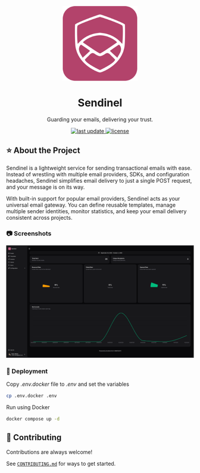 <div align="center">

  <img src="assets/logo.png" alt="logo" width="200" height="auto" />
  <h1>Sendinel</h1>
  
  <p>
    Guarding your emails, delivering your trust.
  </p>

<!-- Badges -->
  <p>
    <a href="">
      <img src="https://img.shields.io/github/last-commit/RobinMicek/Sendinel" alt="last update" />
    </a>
    <a href="https://github.com/RobinMicek/Sendinel/blob/master/LICENSE">
      <img src="https://img.shields.io/github/license/RobinMicek/Sendinel.svg" alt="license" />
    </a>
  </p>

</div>

<!-- About the Project -->
## ⭐ About the Project
Sendinel is a lightweight service for sending transactional emails with ease. Instead of wrestling with multiple email providers, SDKs, and configuration headaches, Sendinel simplifies email delivery to just a single POST request, and your message is on its way.

With built-in support for popular email providers, Sendinel acts as your universal email gateway. You can define reusable templates, manage multiple sender identities, monitor statistics, and keep your email delivery consistent across projects.


<!-- Screenshots -->
### 📷 Screenshots

<div align="center"> 
  <img src="assets/screenshot.png" alt="screenshot" />
</div>

<!-- Deployment -->
### 🚩 Deployment
Copy _.env.docker_ file to _.env_ and set the variables
```bash
cp .env.docker .env
```

Run using Docker

```bash
docker compose up -d
```

<!-- Contributing -->
## 👋 Contributing
Contributions are always welcome!

See [`CONTRIBUTING.md`](CONTRIBUTING.md) for ways to get started.